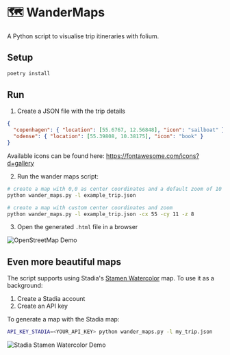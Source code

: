 # :world_map: WanderMaps

A Python script to visualise trip itineraries with folium.

## Setup

```sh
poetry install
```

## Run

1. Create a JSON file with the trip details

```json
{
  "copenhagen": { "location": [55.6767, 12.56848], "icon": "sailboat" },
  "odense": { "location": [55.39808, 10.38175], "icon": "book" }
}
```

Available icons can be found here: https://fontawesome.com/icons?d=gallery

2. Run the wander maps script:

```sh
# create a map with 0,0 as center coordinates and a default zoom of 10
python wander_maps.py -l example_trip.json

# create a map with custom center coordinates and zoom
python wander_maps.py -l example_trip.json -cx 55 -cy 11 -z 8
```

3. Open the generated `.html` file in a browser

![OpenStreetMap Demo](../assets/map-openstreetmap.png)

## Even more beautiful maps

The script supports using Stadia's [Stamen Watercolor](https://stadiamaps.com/explore-the-map/#style=stamen_watercolor&map=10.22/55.718/12.4992) map. To use it as a background:

1. Create a Stadia account
2. Create an API key

To generate a map with the Stadia map:

```sh
API_KEY_STADIA=<YOUR_API_KEY> python wander_maps.py -l my_trip.json
```

![Stadia Stamen Watercolor Demo](../assets/map-stadia.png)
